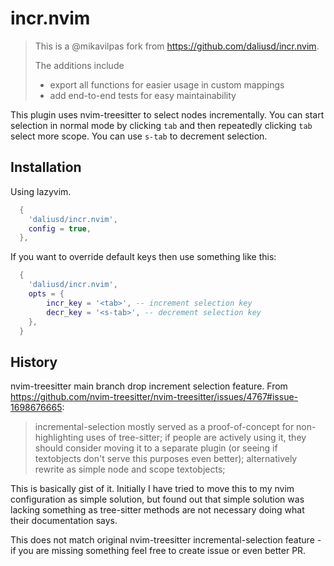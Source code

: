 # incr.nvim

> This is a @mikavilpas fork from <https://github.com/daliusd/incr.nvim>.
>
> The additions include
>
> - export all functions for easier usage in custom mappings
> - add end-to-end tests for easy maintainability

This plugin uses nvim-treesitter to select nodes incrementally. You can start
selection in normal mode by clicking `tab` and then repeatedly clicking `tab`
select more scope. You can use `s-tab` to decrement selection.

## Installation

Using lazyvim.

```lua
  {
    'daliusd/incr.nvim',
    config = true,
  },
```

If you want to override default keys then use something like this:

```lua
  {
    'daliusd/incr.nvim',
    opts = {
        incr_key = '<tab>', -- increment selection key
        decr_key = '<s-tab>', -- decrement selection key
    },
  }
```

## History

nvim-treesitter main branch drop increment selection feature. From
<https://github.com/nvim-treesitter/nvim-treesitter/issues/4767#issue-1698676665>:

> incremental-selection mostly served as a proof-of-concept for non-highlighting
> uses of tree-sitter; if people are actively using it, they should consider
> moving it to a separate plugin (or seeing if textobjects don't serve this
> purposes even better); alternatively rewrite as simple node and scope
> textobjects;

This is basically gist of it. Initially I have tried to move this to my nvim
configuration as simple solution, but found out that simple solution was lacking
something as tree-sitter methods are not necessary doing what their
documentation says.

This does not match original nvim-treesitter incremental-selection feature - if
you are missing something feel free to create issue or even better PR.
